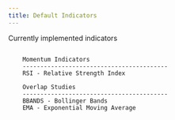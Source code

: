 ```yaml
---
title: Default Indicators
---
```


Currently implemented indicators


```
 
    Momentum Indicators
    -----------------------------------------
    RSI - Relative Strength Index
    
    Overlap Studies
    -----------------------------------------
    BBANDS - Bollinger Bands
    EMA - Exponential Moving Average
    
```

